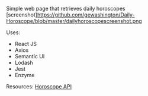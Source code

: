 Simple web page that retrieves daily horoscopes
[screenshot]https://github.com/gewashington/Daily-Horoscope/blob/master/dailyhoroscopescreenshot.png

Uses:
- React JS
- Axios
- Semantic UI
- Lodash
- Jest
- Enzyme

Resources:
[Horoscope API](https://github.com/tapaswenipathak/Horoscope-API)